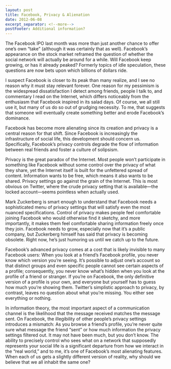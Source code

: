 ```yaml
---
layout: post
title: Facebook, Privacy & Alienation
date: 2012-06-08
excerpt_separator: <!--more-->
postFooter: Additional information?
---
```


<p>The Facebook IPO last month was more than just another chance to offer one’s own “take” (although it was certainly that as well). Facebook’s appearance on the stock market reframed the question of whether the social network will actually be around for a while. Will Facebook keep growing, or has it already peaked? Formerly topics of idle speculation, these questions are now bets upon which billions of dollars ride.</p><p>I suspect Facebook is closer to its peak than many realize, and I see no reason why it must stay relevant forever. One reason for my pessimism is the widespread dissatisfaction I detect among friends, people I talk to, and commentary I read on the Internet, which differs noticeably from the enthusiasm that Facebook inspired in its salad days. Of course, we all still use it, but many of us do so out of grudging necessity. To me, that suggests that someone will eventually create something better and erode Facebook’s dominance.</p><p>Facebook has become more alienating since its creation and privacy is a central reason for that shift. Since Facebook is increasingly the infrastructure of social life, this development should concern us. Specifically, Facebook’s privacy controls degrade the flow of information between real friends and foster a culture of solipsism.</p><p>Privacy is the great paradox of the Internet. Most people won’t participate in something like Facebook without some control over the privacy of what they share, yet the Internet itself is built for the unfettered spread of content. Information wants to be free, which means it also wants to be shared. Privacy settings go against the grain of the Internet. This is most obvious on Twitter, where the crude privacy setting that is available—the locked account—seems pointless when actually used.</p><p>Mark Zuckerberg is smart enough to understand that Facebook needs a sophisticated menu of privacy settings that will satisfy even the most nuanced specifications. Control of privacy makes people feel comfortable joining Facebook who would otherwise find it sketchy, and more importantly, it makes them feel comfortable sharing information freely once they join. Facebook needs to grow, especially now that it’s a public company, but Zuckerberg himself has said that privacy is becoming obsolete. Right now, he’s just humoring us until we catch up to the future.</p><p>Facebook’s advanced privacy comes at a cost that is likely invisible to many Facebook users: When you look at a friend’s Facebook profile, you never know which version you’re seeing. It’s possible to adjust one’s account so that distinct groups and even specific people cannot see certain aspects of a profile; consequently, you never know what’s hidden when you look at the profile of a friend or stranger. If you’re on Facebook, the only definitive version of a profile is your own, and everyone but yourself has to guess how much you’re showing them. Twitter’s simplistic approach to privacy, by contrast, leaves no question about what you’re missing. You either see everything or nothing.</p><p>In information theory, the most important aspect of a communication channel is the likelihood that the message received matches the message sent. On Facebook, the illegibility of other people’s privacy settings introduces a mismatch: As you browse a friend’s profile, you’re never quite sure what message the friend “sent” or how much information the privacy settings filtered out. It may not have been much, but you don’t know. The ability to precisely control who sees what on a network that supposedly represents your social life is a significant departure from how we interact in the “real world,” and to me, it’s one of Facebook’s most alienating features. When each of us gets a slightly different version of reality, why should we believe that we all inhabit the same one?</p>